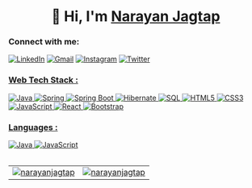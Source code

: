 <h1 align="center">👋 Hi, I'm <a href="https://www.linkedin.com/in/narayanpjagtap/" target="_blank"> Narayan Jagtap  </a> </h1>

<h3 align="left">Connect with me:</h3>
<div align="left">
  <a href="https://www.linkedin.com/in/narayanpjagtap/"><img alt="LinkedIn" src="https://img.shields.io/badge/linkedin-%230077B5.svg?style=for-the-badge&logo=linkedin&logoColor=white"/></a>
  <a href="mailto:sj967334@gmail.com"><img alt="Gmail" src="https://img.shields.io/badge/Gmail-D14836?style=for-the-badge&logo=gmail&logoColor=white"/></a>
   <a href="https://www.instagram.com/sumitpjagtap?igsh=MTFjbmludTUxNWtuZA%3D%3D"><img alt="Instagram" src="https://img.shields.io/badge/Instagram-E4405F?style=for-the-badge&logo=instagram&logoColor=white"/></a>
    <a href="https://x.com/narayanpjagtap"><img alt="Twitter" src="https://img.shields.io/twitter/url?color=blue&label=Twitter&logo=twitter&style=for-the-badge&url=https%3A%2F%2Ftwitter.com%2FKet_0626"</a>
</div>
  
<h3 align="left">Web Tech Stack :</h3>
<div align="left">
  <img alt="Java" src="https://img.shields.io/badge/Java-%23ED8B00.svg?style=for-the-badge&logo=openjdk&logoColor=white"/>
  <img alt="Spring" src="https://img.shields.io/badge/Spring-%236DB33F.svg?style=for-the-badge&logo=spring&logoColor=white"/>
  <img alt="Spring Boot" src="https://img.shields.io/badge/Spring%20Boot-%236DB33F.svg?style=for-the-badge&logo=springboot&logoColor=white"/>
  <img alt="Hibernate" src="https://img.shields.io/badge/Hibernate-%2345934E.svg?style=for-the-badge&logo=hibernate&logoColor=white"/>
  <img alt="SQL" src="https://img.shields.io/badge/SQL-%2300758F.svg?style=for-the-badge&logo=sqlite&logoColor=white"/>
  <img alt="HTML5" src="https://img.shields.io/badge/html5-%23E34F26.svg?style=for-the-badge&logo=html5&logoColor=white"/>
  <img alt="CSS3" src="https://img.shields.io/badge/css3-%231572B6.svg?style=for-the-badge&logo=css3&logoColor=white"/>
  <img alt="JavaScript" src="https://img.shields.io/badge/javascript-%23323330.svg?style=for-the-badge&logo=javascript&logoColor=%23F7DF1E"/>
  <img alt="React" src="https://img.shields.io/badge/react-%2320232a.svg?style=for-the-badge&logo=react&logoColor=%2361DAFB"/>
  <img alt="Bootstrap" src="https://img.shields.io/badge/bootstrap-%23563D7C.svg?style=for-the-badge&logo=bootstrap&logoColor=white"/>
</div>


<h3 align="left">Languages :</h3>
<div align="left">
  <img alt="Java" src="https://img.shields.io/badge/Java-%23ED8B00.svg?style=for-the-badge&logo=openjdk&logoColor=white"/>
  <img alt="JavaScript" src="https://img.shields.io/badge/javascript-%23323330.svg?style=for-the-badge&logo=javascript&logoColor=%23F7DF1E"/>
</div>

<br>

<table>
  <tr>
    <td><img src="https://github-readme-stats.vercel.app/api?username=narayanjagtap&show_icons=true&theme=dark&locale=en" alt="narayanjagtap" /></td>
    <td><img src="https://github-readme-stats.vercel.app/api/top-langs?username=narayanjagtap&show_icons=true&theme=dark&locale=en&layout=compact" alt="narayanjagtap" /></td>
<!--     <td><img align="center" src="https://github-readme-streak-stats.herokuapp.com/?user=narayanjagtap&theme=dark" alt="narayanjagtap" /></td> 
 -->
  </tr>
</table>

<div align="center">

  </div>
